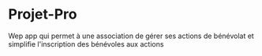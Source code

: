 # Projet-Pro
Wep app qui permet à une association de gérer ses actions de bénévolat et simplifie l'inscription des bénévoles aux actions
